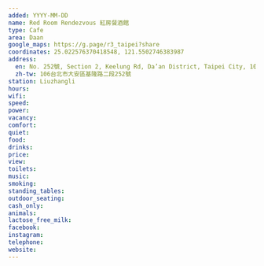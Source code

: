 ```yaml
---
added: YYYY-MM-DD
name: Red Room Rendezvous 紅房餐酒館
type: Cafe
area: Daan
google_maps: https://g.page/r3_taipei?share
coordinates: 25.022576370418548, 121.5502746383987
address:
  en: No. 252號, Section 2, Keelung Rd, Da’an District, Taipei City, 106
  zh-tw: 106台北市大安區基隆路二段252號
station: Liuzhangli
hours: 
wifi: 
speed: 
power: 
vacancy: 
comfort: 
quiet: 
food: 
drinks: 
price: 
view: 
toilets: 
music: 
smoking: 
standing_tables: 
outdoor_seating: 
cash_only: 
animals: 
lactose_free_milk: 
facebook: 
instagram: 
telephone: 
website: 
---
```

